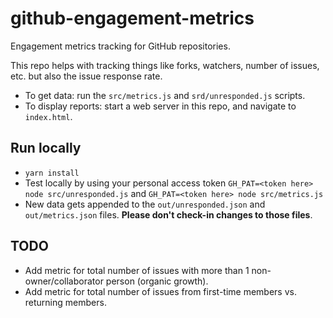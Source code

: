 # github-engagement-metrics

Engagement metrics tracking for GitHub repositories.

This repo helps with tracking things like forks, watchers, number of issues, etc. but also the issue response rate.

* To get data: run the `src/metrics.js` and `srd/unresponded.js` scripts.
* To display reports: start a web server in this repo, and navigate to `index.html`.

## Run locally

* `yarn install`
* Test locally by using your personal access token `GH_PAT=<token here> node src/unresponded.js` and `GH_PAT=<token here> node src/metrics.js`
* New data gets appended to the `out/unresponded.json` and `out/metrics.json` files. **Please don't check-in changes to those files**.

## TODO

* Add metric for total number of issues with more than 1 non-owner/collaborator person (organic growth).
* Add metric for total number of issues from first-time members vs. returning members.
